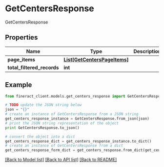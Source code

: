 # GetCentersResponse

GetCentersResponse

## Properties

Name | Type | Description | Notes
------------ | ------------- | ------------- | -------------
**page_items** | [**List[GetCentersPageItems]**](GetCentersPageItems.md) |  | [optional] 
**total_filtered_records** | **int** |  | [optional] 

## Example

```python
from fineract_client.models.get_centers_response import GetCentersResponse

# TODO update the JSON string below
json = "{}"
# create an instance of GetCentersResponse from a JSON string
get_centers_response_instance = GetCentersResponse.from_json(json)
# print the JSON string representation of the object
print GetCentersResponse.to_json()

# convert the object into a dict
get_centers_response_dict = get_centers_response_instance.to_dict()
# create an instance of GetCentersResponse from a dict
get_centers_response_form_dict = get_centers_response.from_dict(get_centers_response_dict)
```
[[Back to Model list]](../README.md#documentation-for-models) [[Back to API list]](../README.md#documentation-for-api-endpoints) [[Back to README]](../README.md)


